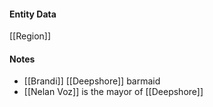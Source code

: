#### Entity Data

[[Region]]

#### Notes

- [[Brandi]] [[Deepshore]]  barmaid
- [[Nelan Voz]]  is the mayor of [[Deepshore]] 
